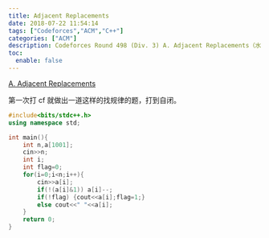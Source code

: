 ```yaml
---
title: Adjacent Replacements
date: 2018-07-22 11:54:14
tags: ["Codeforces","ACM","C++"]
categories: ["ACM"]
description: Codeforces Round 498 (Div. 3) A. Adjacent Replacements（水）
toc:
  enable: false
---
```


[A. Adjacent Replacements](https://codeforces.com/contest/1006/problem/A)  

第一次打 cf 就做出一道这样的找规律的题，打到自闭。
```cpp
#include<bits/stdc++.h>
using namespace std;

int main(){
    int n,a[1001];
    cin>>n;
    int i;
    int flag=0;
    for(i=0;i<n;i++){
        cin>>a[i];
        if(!(a[i]&1)) a[i]--;
        if(!flag) {cout<<a[i];flag=1;}
        else cout<<" "<<a[i];
    }
	return 0;
}
```